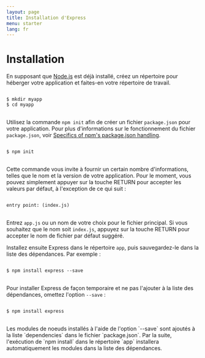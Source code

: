 ```yaml
---
layout: page
title: Installation d'Express
menu: starter
lang: fr
---
```

<!---
 Copyright (c) 2016 StrongLoop, IBM, and Express Contributors
 License: MIT
-->

# Installation

En supposant que [Node.js](https://nodejs.org/) est déjà installé, créez un répertoire pour héberger votre application et faites-en votre répertoire de travail.

<pre>
<code class="language-sh" translate="no">
$ mkdir myapp
$ cd myapp
</code>
</pre>

Utilisez la commande `npm init` afin de créer un fichier `package.json` pour votre application.
Pour plus d'informations sur le fonctionnement du fichier `package.json`, voir [Specifics of npm's package.json handling](https://docs.npmjs.com/files/package.json).

<pre>
<code class="language-sh" translate="no">
$ npm init
</code>
</pre>

Cette commande vous invite à fournir un certain nombre d'informations, telles que le nom et la version de votre application.
Pour le moment, vous pouvez simplement appuyer sur la touche RETURN pour accepter les valeurs par défaut, à l'exception de ce qui suit :

<pre>
<code class="language-sh" translate="no">
entry point: (index.js)
</code>
</pre>

Entrez `app.js` ou un nom de votre choix pour le fichier principal. Si vous souhaitez que le nom soit `index.js`, appuyez sur la touche RETURN pour accepter le nom de fichier par défaut suggéré.

Installez ensuite Express dans le répertoire `app`, puis sauvegardez-le dans la liste des dépendances. Par exemple :

<pre>
<code class="language-sh" translate="no">
$ npm install express --save
</code>
</pre>

Pour installer Express de façon temporaire et ne pas l'ajouter à la liste des dépendances, omettez l'option `--save` :

<pre>
<code class="language-sh" translate="no">
$ npm install express
</code>
</pre>

<div class="doc-box doc-info" markdown="1">
Les modules de noeuds installés à l'aide de l'option `--save` sont ajoutés à la liste `dependencies` dans le fichier `package.json`.
Par la suite, l'exécution de `npm install` dans le répertoire `app` installera automatiquement les modules dans la liste des dépendances.
</div>
